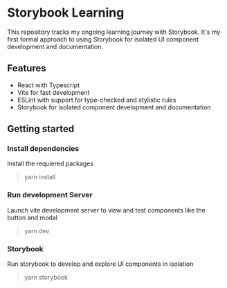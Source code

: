 # Storybook Learning

This repository tracks my ongoing learning journey with Storybook. 
It's my first formal approach to using Storybook for isolated UI component development and documentation.


## Features
- React with Typescript
- Vite for fast development
- ESLint with support for type-checked and stylistic rules
- Storybook for isolated component development and documentation


## Getting started
### Install dependencies
Install the requiered packages
> yarn install


### Run development Server
Launch vite development server to view and test components like the button and modal
> yarn dev

### Storybook
Run storybook to develop and explore UI components in isolation
> yarn storybook
